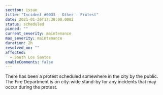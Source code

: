 ```yaml
---
section: issue
title: "Incident #0033 - Other - Protest"
date: 2021-01-26T17:30:00.000Z
status: scheduled
pinned: ""
current_severity: maintenance
max_severity: maintenance
duration: 2h
resolved_on: ""
affected:
  - South Los Santos
enableComments: false
---
```

There has been a protest scheduled somewhere in the city by the public. The Fire Department is on city-wide stand-by for any incidents that may occur during the protest.